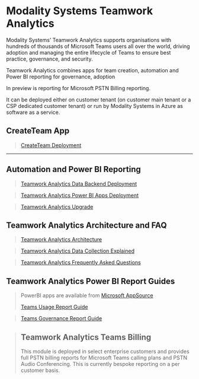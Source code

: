 # Modality Systems Teamwork Analytics

Modality Systems’ Teamwork Analytics supports organisations with hundreds of thousands of Microsoft Teams users all over the world, driving adoption and managing the entire lifecycle of Teams to ensure best practice, governance, and security.

Teamwork Analytics combines apps for team creation, automation and Power BI reporting for governance, adoption

In preview is reporting for Microsoft PSTN Billing reporting.

It can be deployed either on customer tenant (on customer main tenant or a CSP dedicated customer tenant) or run by Modality Systems in Azure as software as a service.

## CreateTeam App

> [CreateTeam Deployment](CreateTeam/README.md)

---

##  Automation and Power BI Reporting

> [Teamwork Analytics Data Backend Deployment](twa/TeamworkAnalyticsDataCollectorDeployment.md)

> [Teamwork Analytics Power BI Apps Deployment](twa/PowerBIAppsAdminInstallGuide.md)

> [Teamwork Analytics Upgrade](twa/UpgradingTeamworkAnalytics.md)

## Teamwork Analytics Architecture and FAQ

> [Teamwork Analytics Architecture](twa/TWA-Architecture-Overview.md)

> [Teamwork Analytics Data Collection Explained](twa/TeamworkAnalyticsDataCollectionExplained.md)

> [Teamwork Analytics Frequently Asked Questions](twa/TWA-FAQ.md)

## Teamwork Analytics Power BI Report Guides

> PowerBI apps are available from [Microsoft AppSource](https://modalitysoftware.com/twa)
>
> [Teams Usage Report Guide](/twa/Reports/TeamsUsage/TeamsUsageGuidance.md)

> [Teams Governance Report Guide](/twa/Reports/TeamsGovernanceandSecurity/OperationsGovernanceandCompliance.md)

> ## Teamwork Analytics Teams Billing
>
> This module is deployed in select enterprise customers and provides full PSTN billing reports for Microsoft Teams calling plans and PSTN Audio Conferencing. This is currently bespoke reporting on a per customer basis.
